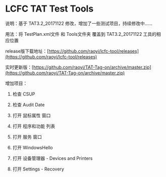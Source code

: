 # LCFC TAT Test Tools

说明：基于 TAT3.2_20171122 修改，增加了一些测试项目，持续修改中……

用法：将 TestPlan.xml文件 和 Tools文件夹 覆盖到 TAT3.2_20171122 工具的相应位置

release版下载地址：[https://github.com/raoyi/lcfc-tool/releases](https://github.com/raoyi/lcfc-tool/releases)

实时更新版：[https://github.com/raoyi/TAT-Tag-on/archive/master.zip](https://github.com/raoyi/TAT-Tag-on/archive/master.zip)

增加项目：

  1. 检查 CSUP

  2. 检查 Audit Date

  3. 打开 鼠标属性 窗口

  4. 打开 程序和功能 列表

  5. 打开 服务 窗口

  6. 打开 WindowsHello

  7. 打开 设备管理器 - Devices and Printers

  8. 打开 Settings - Recovery
